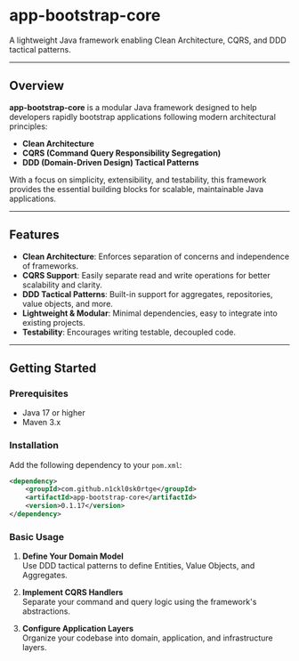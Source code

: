 # app-bootstrap-core

A lightweight Java framework enabling Clean Architecture, CQRS, and DDD tactical patterns.

---

## Overview

**app-bootstrap-core** is a modular Java framework designed to help developers rapidly bootstrap 
applications following modern architectural principles:
- **Clean Architecture**
- **CQRS (Command Query Responsibility Segregation)**
- **DDD (Domain-Driven Design) Tactical Patterns**

With a focus on simplicity, extensibility, and testability, this framework provides the
essential building blocks for scalable, maintainable Java applications.

---

## Features

- **Clean Architecture**: Enforces separation of concerns and independence of frameworks.
- **CQRS Support**: Easily separate read and write operations for better scalability and clarity.
- **DDD Tactical Patterns**: Built-in support for aggregates, repositories, value objects, and more.
- **Lightweight & Modular**: Minimal dependencies, easy to integrate into existing projects.
- **Testability**: Encourages writing testable, decoupled code.

---

## Getting Started

### Prerequisites

- Java 17 or higher
- Maven 3.x

### Installation

Add the following dependency to your `pom.xml`:

```xml
<dependency>
    <groupId>com.github.n1ckl0sk0rtge</groupId>
    <artifactId>app-bootstrap-core</artifactId>
    <version>0.1.17</version>
</dependency>

```

### Basic Usage

1. **Define Your Domain Model**  
   Use DDD tactical patterns to define Entities, Value Objects, and Aggregates.

2. **Implement CQRS Handlers**  
   Separate your command and query logic using the framework's abstractions.

3. **Configure Application Layers**  
   Organize your codebase into domain, application, and infrastructure layers.

